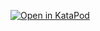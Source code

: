 [![Open in KataPod](https://gitpod.io/button/open-in-gitpod.svg)](https://katapod.datastaxtraining.com/#https://github.com/ArtemChebotko/music-data/)